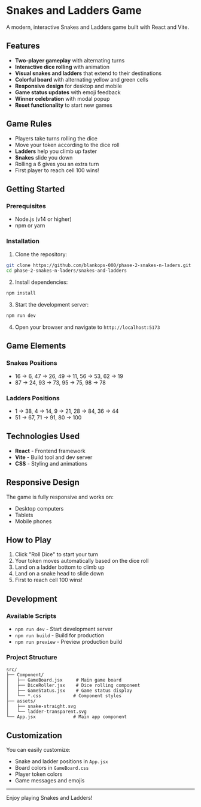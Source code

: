 # Snakes and Ladders Game

A modern, interactive Snakes and Ladders game built with React and Vite.

## Features

- **Two-player gameplay** with alternating turns
- **Interactive dice rolling** with animation
- **Visual snakes and ladders** that extend to their destinations
- **Colorful board** with alternating yellow and green cells
- **Responsive design** for desktop and mobile
- **Game status updates** with emoji feedback
- **Winner celebration** with modal popup
- **Reset functionality** to start new games

## Game Rules

- Players take turns rolling the dice
- Move your token according to the dice roll
- **Ladders** help you climb up faster
- **Snakes** slide you down
- Rolling a 6 gives you an extra turn
- First player to reach cell 100 wins!

## Getting Started

### Prerequisites
- Node.js (v14 or higher)
- npm or yarn

### Installation

1. Clone the repository:
```bash
git clone https://github.com/blankops-000/phase-2-snakes-n-laders.git
cd phase-2-snakes-n-laders/snakes-and-ladders
```

2. Install dependencies:
```bash
npm install
```

3. Start the development server:
```bash
npm run dev
```

4. Open your browser and navigate to `http://localhost:5173`

## Game Elements

### Snakes Positions
- 16 → 6, 47 → 26, 49 → 11, 56 → 53, 62 → 19
- 87 → 24, 93 → 73, 95 → 75, 98 → 78

### Ladders Positions
- 1 → 38, 4 → 14, 9 → 21, 28 → 84, 36 → 44
- 51 → 67, 71 → 91, 80 → 100

## Technologies Used

- **React** - Frontend framework
- **Vite** - Build tool and dev server
- **CSS** - Styling and animations

## Responsive Design

The game is fully responsive and works on:
- Desktop computers
- Tablets
- Mobile phones

## How to Play

1. Click "Roll Dice" to start your turn
2. Your token moves automatically based on the dice roll
3. Land on a ladder bottom to climb up
4. Land on a snake head to slide down
5. First to reach cell 100 wins!

## Development

### Available Scripts

- `npm run dev` - Start development server
- `npm run build` - Build for production
- `npm run preview` - Preview production build

### Project Structure

```
src/
├── Component/
│   ├── GameBoard.jsx     # Main game board
│   ├── DiceRoller.jsx    # Dice rolling component
│   ├── GameStatus.jsx    # Game status display
│   └── *.css            # Component styles
├── assets/
│   ├── snake-straight.svg
│   └── ladder-transparent.svg
└── App.jsx              # Main app component
```

## Customization

You can easily customize:
- Snake and ladder positions in `App.jsx`
- Board colors in `GameBoard.css`
- Player token colors
- Game messages and emojis

---

Enjoy playing Snakes and Ladders! 